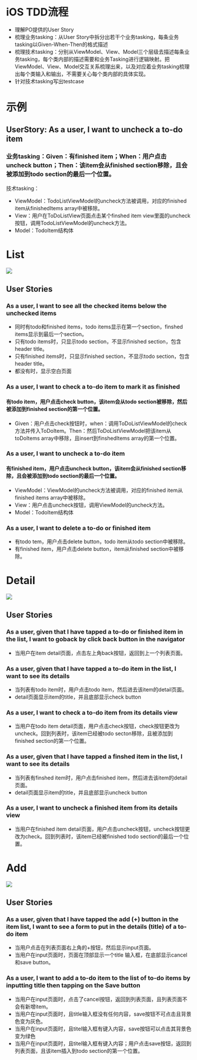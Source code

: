 # iOS TDD流程
- 理解PO提供的User Story
- 梳理业务tasking：从User Story中拆分出若干个业务tasking，每条业务tasking以Given-When-Then的格式描述
- 梳理技术tasking：分别从ViewModel、View、Model三个层级去描述每条业务tasking，每个类内部的描述需要和业务Tasking进行逻辑映射。把ViewModel、View、Model交互关系梳理出来，以及对应着业务tasking梳理出每个类输入和输出，不需要关心每个类内部的具体实现。
- 针对技术tasking写出testcase

# 示例
## UserStory: As a user, I want to uncheck a to-do item
### 业务tasking：Given：有finished item；When：用户点击uncheck button；Then：该item会从finished section移除，且会被添加到todo section的最后一个位置。
技术tasking：
- ViewModel：TodoListViewModel的uncheck方法被调用，对应的finished item从finishedItems array中被移除。
- View：用户在ToDoListView页面点击某个finshed item view里面的uncheck按钮，调用TodoListViewModel的uncheck方法。
- Model：TodoItem结构体

# List
![](./Picture/List.png)

## User Stories

### As a user, I want to see all the checked items below the unchecked items
- 同时有todo和finished items，todo items显示在第一个section，finshed items显示到最后一个section。
- 只有todo items时，只显示todo section，不显示finished section，包含header title。
- 只有finished items时，只显示finished section，不显示todo section，包含header title。
- 都没有时，显示空白页面

### As a user, I want to check a to-do item to mark it as finished
#### 有todo item，用户点击check button，该item会从todo section被移除，然后被添加到finished section的第一个位置。
- Given：用户点击check按钮时，when：调用ToDoListViewModel的check方法并传入ToDoItem。Then：然后ToDoListViewModel把该item从toDoItems array中移除，且insert到finshedItems array的第一个位置。

### As a user, I want to uncheck a to-do item
#### 有finished item，用户点击uncheck button，该item会从finished section移除，且会被添加到todo section的最后一个位置。
- ViewModel：ViewModel的uncheck方法被调用，对应的finished item从finished items array中被移除。
- View：用户点击uncheck按钮，调用ViewModel的uncheck方法。
- Model：TodoItem结构体

### As a user, I want to delete a to-do or finished item
- 有todo tem，用户点击delete button，todo item从todo section中被移除。
- 有finished item，用户点击delete button，item从finished section中被移除。

# Detail
![](./Picture/Detail.png)

## User Stories

### As a user, given that I have tapped a to-do or finished item in the list, I want to goback by click back button in the navigator
- 当用户在item detail页面，点击左上角back按钮，返回到上一个列表页面。

### As a user, given that I have tapped a to-do item in the list, I want to see its details
- 当列表有todo item时，用户点击todo item，然后进去该item的detail页面。
- detail页面显示item的title，并且底部显示check button

### As a user, I want to check a to-do item from its details view
- 当用户在todo item detail页面，用户点击check按钮，check按钮更改为uncheck。回到列表时，该item已经被todo secton移除，且被添加到finished section的第一个位置。

### As a user, given that I have tapped a finshed item in the list, I want to see its details
- 当列表有finshed item时，用户点击finished item，然后进去该item的detail页面。
- detail页面显示item的title，并且底部显示uncheck button

### As a user, I want to uncheck a finished item from its details view
- 当用户在finished item detail页面，用户点击uncheck按钮，uncheck按钮更改为check。回到列表时，该item已经被finished todo section的最后一个位置。

# Add
![](./Picture/Input.png)

## User Stories
### As a user, given that I have tapped the add (+) button in the item list, I want to see a form to put in the details (title) of a to-do item
- 当用户点击在列表页面右上角的+按钮，然后显示input页面。
- 当用户在input页面时，页面在顶部显示一个title 输入框，在底部显示cancel和save button。

### As a user, I want to add a to-do item to the list of to-do items by inputting title then tapping on the Save button
- 当用户在input页面时，点击了cancel按钮，返回到列表页面，且列表页面不会有新增item。
- 当用户在input页面时，且title输入框没有任何内容，save按钮不可点击且背景色变为灰色。
- 当用户在input页面时，且titel输入框有键入内容，save按钮可以点击其背景色变为绿色
- 当用户在input页面时，且titel输入框有键入内容；用户点击save按钮，返回到列表页面，且该item插入到todo section的第一个位置。